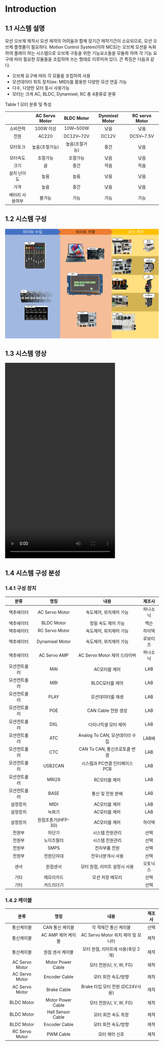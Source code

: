 # Introduction
## 1.1 시스템 설명
모션 오브제 제작시 모션 제작의 어려움과 함께 장기간 제작기간이 소요되므로, 모션 오브제 플랫폼이 필요하다. 
Motion Control System(이하 MCS)는 오브제 모션을 녹화하여 플레이 하는 시스템으로 오브제 구동을 위한 기능요소들을 모듈화 하여 각 기능 요구에 따라 필요한 모듈들을 조립하여 쓰는 형태로 이루어져 있다. 큰 특징은 다음과 같다. 

-	오브제 요구에 따라 각 모듈을 조립하여 사용
-	모션데이터 취득 장치(ex: MIDI)를 활용한 다양한 모션 연출 가능
-	다수, 다양한 모터 동시 사용가능
-	모터는 크게 AC, BLDC, Dynamixel, RC 총 4종류로 분류


Table 1 모터 분류 및 특성

|           | AC Servo Motor    | BLDC Motor           | Dynmixel Motor | RC servo Motor|
|:---------:|:-----------------:|:--------------------:|:--------------:|:-------------:|
|소비전력|100W 이상|10W~500W|낮음|낮음|
|전원|AC220|DC12V~72V|DC12V|DC5V~7.5V|
|모터토크|높음(조절가능)|높음(조절가능)|중간|낮음|
|모터속도|조절가능|조절가능|낮음|낮음|
|크기|큼|중간|작음|작음
|설치 난이도|높음|높음|낮음|낮음|
|가격|높음|중간|낮음|낮음|
|배터리 사용여부|불가능|가능|가능|가능|

## 1.2 시스템 구성

![시스템구성](01/1_2.png)

## 1.3 시스템 영상

<video id="player1" width="360" height="640" src="01/1_3.mp4" controls preload="false"></video>

## 1.4 시스템 구성 분성

### 1.4.1 구성 장치

|분류|명칭|내용|제조사|
|:------:|:------:|:------:|:------:|
|액추에이터|AC Servo Motor|속도제어, 위치제어 가능|파나소닉|
|액추에이터|BLDC Motor|정밀 속도 제어 가능|맥슨|
|액추에이터|RC Servo Motor|속도제어, 위치제어 가능|하이텍|
|액추에이터|Dynamixel Motor|속도제어, 위치제어 가능|로보티즈|
|액추에이터|AC Servo AMP| AC Servo Motor 제어 드라이버|파나소닉|
|모션컨트롤러|MAI|AC모터를 제어|LAB|
|모션컨트롤러|MBI|BLDC모터를 제어|LAB|
|모션컨트롤러|PLAY|모션데이터를 재생|LAB|
|모션컨트롤러|POE|CAN Cable 전원 생성|LAB|
|모션컨트롤러|DXL|다이나믹셀 모터 제어|LAB|
|모션컨트롤러|ATC|Analog To CAN, 모션데이터 수집|LAB배
|모션컨트롤러|CTC|CAN To CAN, 통신프로토콜 변경|LAB|
|모션컨트롤러|USB2CAN|시스템과 PC연결 인터페이스 PCB|LAB|
|모션컨트롤러|MRI28|RC모터를 제어|LAB|
|모션컨트롤러|BASE|통신 및 전원 분배|LAB|
|설정장치|MIDI|AC모터를 제어|LAB|
|설정장치|녹화기|AC모터를 제어|LAB|
|설정장치|원점조종기(HFP-30)|AC모터를 제어|하이택|
|전원부|차단기|시스템 전원관리|선택|
|전원부|노이즈필터|시스템 전원관리|선택|
|전원부|SMPS|전자부품 전원|선택|
|전원부|전원단자대|전우너분개시 사용|선택|
|센서|원점센서|모터 원점, 리미트 설정시 사용|오토닉스|
|기타|메모리카드|모션 저장 메모리|선택|
|기타|카드리더기||선택

### 1.4.2 케이블

|분류|명칭|내용|제조사|
|:--:|:--:|:--:|:--:|
|통신케이블|CAN 통신 케이블|각 객체간 통신 케이블|선택|
|통신케이블|AC AMP 제어 케이블| AC Servo Motor 위치 제어 및 모니터|제작|
|통신케이블|원점 센서 케이블|모터 원점, 리미트에 사용(축당 2개)|제작|
|AC Servo Motor|Motor Power Cable|모터 전원(U, V, W, FG)|제작|
|AC Servo Motor|Encoder Cable|모터 회전 속도/방향|제작|
|AC Servo Motor|Brake Cable|Brake 타입 모터 전원 (DC24V사용)|제작|
|BLDC Motor|Motor Power Cable|모터 전원(U, V, W, FG)|제작|
|BLDC Motor|Hall Sensor Cable|모터 회전 속도 측정|제작|
|BLDC Motor|Encoder Cable|모터 회전 속도/방향|제작|
|RC Servo Motor|PWM Cable|모터 제어 신호|제작|



